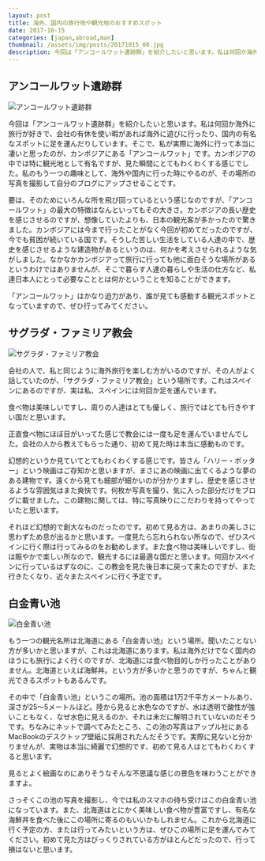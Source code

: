 ```yaml
---
layout: post
title: 海外、国内の旅行地や観光地のおすすめスポット
date: 2017-10-15
categories: [japan,abroad,man]
thumbnail: /assets/img/posts/20171015_00.jpg
description: 今回は「アンコールワット遺跡群」を紹介したいと思います。私は何回か海外に旅行が好きで、会社の有休を使い暇があれば海外に遊びに行ったり、国内の有名なスポットに足を運んだりしています。
---
```



## アンコールワット遺跡群

![アンコールワット遺跡群]({{site.url}}/assets/img/posts/20171015_01.jpg)

今回は「アンコールワット遺跡群」を紹介したいと思います。私は何回か海外に旅行が好きで、会社の有休を使い暇があれば海外に遊びに行ったり、国内の有名なスポットに足を運んだりしています。そこで、私が実際に海外に行って本当に凄いと思ったのが、カンボジアにある「アンコールワット」です。カンボジアの中では特に観光地として有名ですが、見た瞬間にとてもわくわくする感じでした。私のもう一つの趣味として、海外や国内に行った時にやるのが、その場所の写真を撮影して自分のブログにアップさせることです。

要は、そのためにいろんな所を飛び回っているという感じなのですが、「アンコールワット」の最大の特徴はなんといってもその大きさ。カンボジアの長い歴史を感じさせるのですが、想像していたよりも、日本の観光客が多かったので驚きました。カンボジアには今まで行ったことがなく今回が初めてだったのですが、今でも貧困が続いている国です。そうした苦しい生活をしている人達の中で、歴史を感じさせるような建造物があるというのは、何かを考えさせられるような気がしました。なかなかカンボジアって旅行に行っても他に面白そうな場所があるというわけではありませんが、そこで暮らす人達の暮らしや生活の仕方など、私達日本人にとって必要なこととは何かということを知ることができます。

「アンコールワット」はかなり迫力があり、誰が見ても感動する観光スポットとなっていますので、ぜひ行ってみてください。

## サグラダ・ファミリア教会

![サグラダ・ファミリア教会]({{site.url}}/assets/img/posts/20171015_02.jpg)

会社の人で、私と同じように海外旅行を楽しむ方がいるのですが、その人がよく話していたのが、「サグラダ・ファミリア教会」という場所です。これはスペインにあるのですが、実は私、スペインには何回か足を運んでいます。

食べ物は美味しいですし、周りの人達はとても優しく、旅行ではとても行きやすい国だと思います。

正直食べ物にほぼ目がいってた感じで教会には一度も足を運んでいませんでした。会社の人から教えてもらった通り、初めて見た時は本当に感動ものです。

幻想的というか見ていてとてもわくわくする感じです。皆さん「ハリー・ポッター」という映画はご存知かと思いますが、まさにあの映画に出てくるような夢のある建物です。遠くから見ても細部が細かいのが分かりますし、歴史を感じさせるような雰囲気はまた爽快です。何枚か写真を撮り、気に入った部分だけをブログに載せました。この建物に関しては、特に写真映りにこだわりを持ってやっていたと思います。

それほど幻想的で創大なものだったのです。初めて見る方は、あまりの美しさに思わずため息が出るかと思います。一度見たら忘れられない所なので、ぜひスペインに行く際は行ってみるのをお勧めします。また食べ物は美味しいですし、街は賑やかで楽しい所なので、観光するには最適な国だと思います。何回かスペインに行っているはずなのに、この教会を見た後日本に戻って来たのですが、また行きたくなり、近々またスペインに行く予定です。

## 白金青い池

![白金青い池]({{site.url}}/assets/img/posts/20171015_03.jpg)

もう一つの観光名所は北海道にある「白金青い池」という場所。聞いたことない方が多いかと思いますが、これは北海道にあります。私は海外だけでなく国内のほうにも旅行によく行くのですが、北海道には食べ物目的しか行ったことがありません。北海道といえば海鮮丼。という方が多いかと思うのですが、ちゃんと観光できるスポットもあるんです。

その中で「白金青い池」というこの場所。池の面積は1万2千平方メートルあり、深さが25～5メートルほど。陸から見ると水色なのですが、水は透明で酸性が強いこともなく、なぜ水色に見えるのか、それは未だに解明されていないのだそうです。ちなみにネットで調べてみたところ、この池の写真はアップル社にあるMacBookのデスクトップ壁紙に採用されたんだそうです。実際に見ないと分かりませんが、実物は本当に綺麗で幻想的です、初めて見る人はとてもわくわくすると思います。

見るとよく絵画なのにありそうなそんな不思議な感じの景色を味わうことができますよ。

さっそくこの池の写真を撮影し、今では私のスマホの待ち受けはこの白金青い池になっています。また、北海道はとにかく美味しい食べ物が豊富ですし、有名な海鮮丼を食べた後にこの場所に寄るのもいいかもしれません。これから北海道に行く予定の方、または行ってみたいという方は、ぜひこの場所に足を運んでみてください。初めて見た方はびっくりされている方がほとんどだったので、行って損はないと思います。
